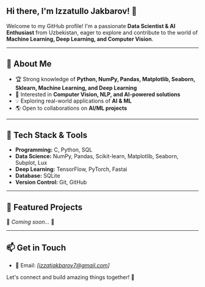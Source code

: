 ## Hi there, I'm Izzatullo Jakbarov! 👋

Welcome to my GitHub profile! I'm a passionate **Data Scientist & AI Enthusiast** from Uzbekistan, eager to explore and contribute to the world of **Machine Learning, Deep Learning, and Computer Vision**.

---

## 🚀 About Me
- 🏆 Strong knowledge of **Python, NumPy, Pandas, Matplotlib, Seaborn, Sklearn, Machine Learning, and Deep Learning**
- 🤖 Interested in **Computer Vision, NLP, and AI-powered solutions**
- 💡 Exploring real-world applications of **AI & ML**
- 🌎 Open to collaborations on **AI/ML projects**

---

## 🔧 Tech Stack & Tools
- **Programming:** C, Python, SQL
- **Data Science:** NumPy, Pandas, Scikit-learn, Matplotlib, Seaborn, Subplot, Lux
- **Deep Learning:** TensorFlow, PyTorch, Fastai
- **Database:** SQLite
- **Version Control:** Git, GitHub

---

## 📌 Featured Projects
🚧 *Coming soon...* 🚧

---

## 📫 Get in Touch
- 📧 Email: *[izzatjakbarov7@gmail.com]*

Let's connect and build amazing things together! 🚀
